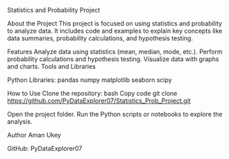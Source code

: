 Statistics and Probability Project

About the Project
This project is focused on using statistics and probability to analyze data. It includes code and examples to explain key concepts like data summaries, probability calculations, and hypothesis testing.

Features
Analyze data using statistics (mean, median, mode, etc.).
Perform probability calculations and hypothesis testing.
Visualize data with graphs and charts.
Tools and Libraries

Python Libraries:
pandas
numpy
matplotlib
seaborn
scipy

How to Use
Clone the repository:
bash
Copy code
git clone https://github.com/PyDataExplorer07/Statistics_Prob_Project.git

Open the project folder.
Run the Python scripts or notebooks to explore the analysis.

Author
Aman Ukey

GitHub: PyDataExplorer07

